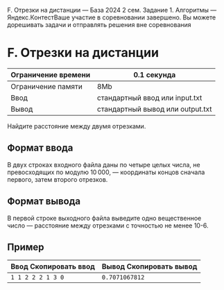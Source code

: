  F. Отрезки на дистанции — База 2024 2 сем. Задание 1\. Алгоритмы — Яндекс.КонтестВаше участие в соревновании завершено. Вы можете дорешивать задачи и отправлять решения вне соревнования



F. Отрезки на дистанции
=======================




| Ограничение времени | 0\.1 секунда |
| --- | --- |
| Ограничение памяти | 8Mb |
| Ввод | стандартный ввод или input.txt |
| Вывод | стандартный вывод или output.txt |





Найдите расстояние между двумя отрезками.


Формат ввода
------------



В двух строках входного файла даны по четыре целых числа, не превосходящих по модулю 10 000, — координаты концов сначала первого, затем второго отрезков.
 


Формат вывода
-------------



В первой строке выходного файла выведите одно вещественное число — расстояние между отрезками с точностью не менее 10\-6.
 


Пример
------




| Ввод Скопировать ввод | Вывод Скопировать вывод |
| --- | --- |
| ``` 1 1 2 2 2 1 3 0  ``` | ``` 0.7071067812  ``` |






































